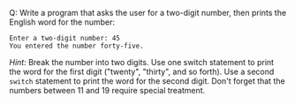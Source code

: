 Q: Write a program that asks the user for a two-digit number, then prints the
English word for the number:

```
Enter a two-digit number: 45
You entered the number forty-five.
```

<em>Hint:</em> Break the number into two digits. Use one switch statement to
print the word for the first digit ("twenty", "thirty", and so forth). Use a
second `switch` statement to print the word for the second digit. Don't forget
that the numbers between 11 and 19 require special treatment.
